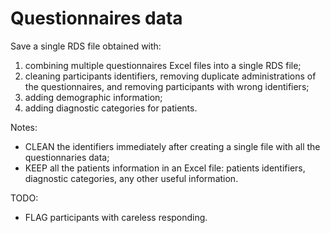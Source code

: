 
# Questionnaires data

Save a single RDS file obtained with:

1. combining multiple questionnaires Excel files into a single RDS file;
2. cleaning participants identifiers, removing duplicate administrations of the questionnaires, and removing participants with wrong identifiers;
3. adding demographic information;
4. adding diagnostic categories for patients.

Notes:

- CLEAN the identifiers immediately after creating a single file with all the questionnaries data;
- KEEP all the patients information in an Excel file: patients identifiers, diagnostic categories, any other useful information.

TODO:

- FLAG participants with careless responding.
